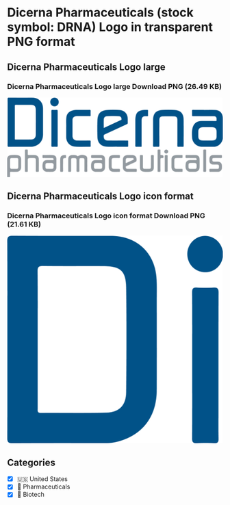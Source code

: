 # Dicerna Pharmaceuticals (stock symbol: DRNA) Logo in transparent PNG format

## Dicerna Pharmaceuticals Logo large

### Dicerna Pharmaceuticals Logo large Download PNG (26.49 KB)

![Dicerna Pharmaceuticals Logo large Download PNG (26.49 KB)](/img/orig/DRNA_BIG-2fc46f4b.png)

## Dicerna Pharmaceuticals Logo icon format

### Dicerna Pharmaceuticals Logo icon format Download PNG (21.61 KB)

![Dicerna Pharmaceuticals Logo icon format Download PNG (21.61 KB)](/img/orig/DRNA-fdf0a3a7.png)



## Categories
- [x] 🇺🇸 United States
- [x] 💊 Pharmaceuticals
- [x] 🧬 Biotech
